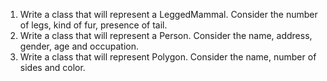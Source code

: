 1.	Write a class that will represent a LeggedMammal. Consider the number of legs, kind of fur, presence of tail.
2.	Write a class that will represent a Person. Consider the name, address, gender, age and occupation.
3.	Write a class that will represent Polygon. Consider the name, number of sides and color.
